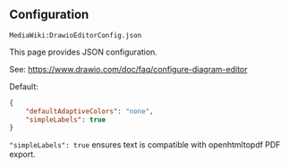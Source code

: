 ## Configuration

`MediaWiki:DrawioEditorConfig.json`

This page provides JSON configuration.

See: https://www.drawio.com/doc/faq/configure-diagram-editor

Default:
```json
{
	"defaultAdaptiveColors": "none",
	"simpleLabels": true
}
```

`"simpleLabels": true` ensures text is compatible with openhtmltopdf PDF export.